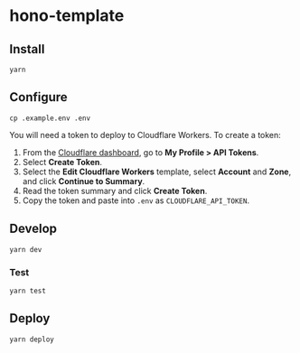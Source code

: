 # hono-template

## Install
```
yarn
```

## Configure
```
cp .example.env .env
```

You will need a token to deploy to Cloudflare Workers. To create a token:

1. From the [Cloudflare dashboard](https://dash.cloudflare.com/profile/api-tokens/), go to **My Profile > API Tokens**.
2. Select **Create Token**.
3. Select the **Edit Cloudflare Workers** template, select **Account** and **Zone**, and click **Continue to Summary**.
4. Read the token summary and click **Create Token**.
5. Copy the token and paste into `.env` as `CLOUDFLARE_API_TOKEN`.

## Develop
```
yarn dev
```

### Test
```
yarn test
```

## Deploy
```
yarn deploy
```

